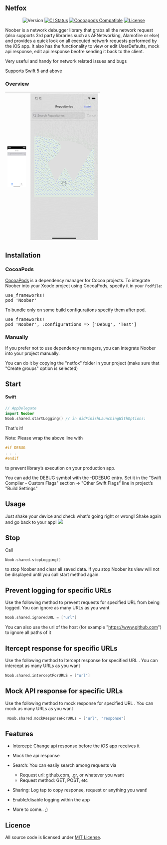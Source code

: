 ## Netfox

<p align="center">
<img alt="Version" src="https://img.shields.io/badge/version-1.20.0-green.svg?style=flat-square" />
<a href="https://travis-ci.org/kasketis/netfox"><img alt="CI Status" src="http://img.shields.io/travis/kasketis/netfox.svg?style=flat-square" /></a>
<a href="https://cocoapods.org/pods/Noober"><img alt="Cocoapods Compatible" src="https://img.shields.io/cocoapods/v/netfox.svg?style=flat-square" /></a>
<a href="https://opensource.org/licenses/MIT"><img alt="License" src="https://img.shields.io/badge/license-MIT-orange.svg?style=flat-square" /></a>
</p>


Noober is a network debugger library that grabs all the network request (also supports 3rd party libraries such as AFNetworking, Alamofire or else) and provides a quick look on all executed network requests performed by the iOS app. It also has the functionality to view or edit UserDefaults, mock api response, edit api response beofre sending it back to the client.

Very useful and handy for network related issues and bugs

Supports Swift 5 and above

### Overview
| ![](https://github.com/ABHI165/Noober/blob/main/assets/apiCalls.gif)  | ![](https://github.com/ABHI165/Noober/blob/main/assets/intercept.gif) |
|---|---|

## Installation

### CocoaPods

[CocoaPods](http://cocoapods.org) is a dependency manager for Cocoa projects. To integrate Noober into your Xcode project using CocoaPods, specify it in your `Podfile`:

<pre>
use_frameworks!
pod 'Noober'
</pre>

To bundle only on some build configurations specify them after pod.

<pre>
use_frameworks!
pod 'Noober', :configurations => ['Debug', 'Test']
</pre>

### Manually

If you prefer not to use dependency managers, you can integrate Noober into your project manually.

You can do it by copying the "netfox" folder in your project (make sure that "Create groups" option is selected)

## Start

#### Swift
```swift
// AppDelegate
import Noober
Noob.shared.startLogging() // in didFinishLaunchingWithOptions:
```
That's it!

Note: Please wrap the above line with
```c
#if DEBUG
. . .
#endif
```
to prevent library’s execution on your production app.

You can add the DEBUG symbol with the -DDEBUG entry. Set it in the "Swift Compiler - Custom Flags" section -> "Other Swift Flags" line in project’s "Build Settings"

## Usage 

Just shake your device and check what's going right or wrong! 
Shake again and go back to your app!
![](https://raw.githubusercontent.com/kasketis/netfox/master/assets/shake.png)

## Stop

Call
```swift
Noob.shared.stopLogging()
```
to stop Noober and clear all saved data. 
If you stop Noober its view will not be displayed until you call start method again. 

## Prevent logging for specific URLs

Use the following method to prevent requests for specified URL from being logged. You can ignore as many URLs as you want
```swift
Noob.shared.ignoredURL = ["url"]
```
 You can also use the url of the host (for example "https://www.github.com") to ignore all paths of it 
 
 ## Itercept response for specific URLs

Use the following method to Itercept response for specified URL . You can intercept as many URLs as you want
```swift
Noob.shared.interceptForURLS = ["url"]
```
 ## Mock API response for specific URLs

Use the following method to mock response for specified URL . You can mock as many URLs as you want
```swift
 Noob.shared.mockResponseForURLs = ["url", "response"]
```


## Features

- Intercept: Change api response before the iOS app receives it
- Mock the api response 
- Search: You can easily search among requests via
	- Request url: github.com, .gr, or whatever you want
	- Request method: GET, POST, etc

- Sharing: Log tap to copy response, request or anything you want!
- Enable/disable logging within the app
- More to come.. ;)


## Licence

All source code is licensed under [MIT License](https://github.com/ABHI165/Noober/blob/main/LICENSE).

